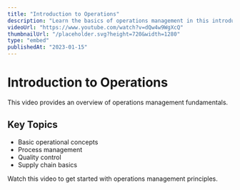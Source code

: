 ```yaml
---
title: "Introduction to Operations"
description: "Learn the basics of operations management in this introductory video."
videoUrl: "https://www.youtube.com/watch?v=dQw4w9WgXcQ"
thumbnailUrl: "/placeholder.svg?height=720&width=1280"
type: "embed"
publishedAt: "2023-01-15"
---
```


# Introduction to Operations

This video provides an overview of operations management fundamentals.

## Key Topics

- Basic operational concepts
- Process management
- Quality control
- Supply chain basics

Watch this video to get started with operations management principles.
